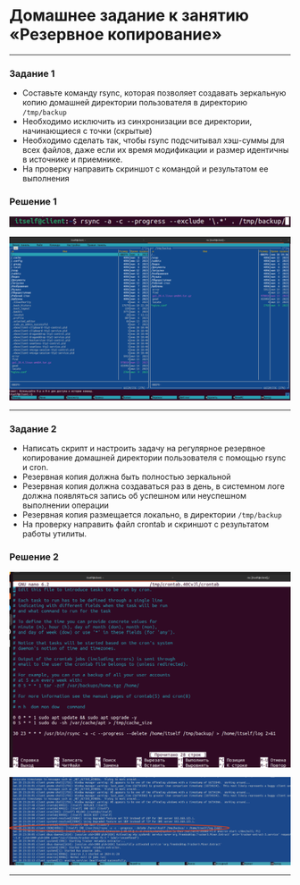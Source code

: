 # Домашнее задание к занятию  «Резервное копирование»

------



### Задание 1
- Составьте команду rsync, которая позволяет создавать зеркальную копию домашней директории пользователя в директорию `/tmp/backup`
- Необходимо исключить из синхронизации все директории, начинающиеся с точки (скрытые)
- Необходимо сделать так, чтобы rsync подсчитывал хэш-суммы для всех файлов, даже если их время модификации и размер идентичны в источнике и приемнике.
- На проверку направить скриншот с командой и результатом ее выполнения

### Решение 1

![screenshot1](https://github.com/svpuzin/HomeWorkNetology/blob/main/Fault%20Tolerance/Backup/img/Снимок%20экрана%202024-01-28%20в%2019.41.06.png)

![screenshot2](https://github.com/svpuzin/HomeWorkNetology/blob/main/Fault%20Tolerance/Backup/img/Снимок%20экрана%202024-01-28%20в%2019.42.51.png)

---

### Задание 2
- Написать скрипт и настроить задачу на регулярное резервное копирование домашней директории пользователя с помощью rsync и cron.
- Резервная копия должна быть полностью зеркальной
- Резервная копия должна создаваться раз в день, в системном логе должна появляться запись об успешном или неуспешном выполнении операции
- Резервная копия размещается локально, в директории `/tmp/backup`
- На проверку направить файл crontab и скриншот с результатом работы утилиты.

### Решение 2

![screenshot3](https://github.com/svpuzin/HomeWorkNetology/blob/main/Fault%20Tolerance/Backup/img/Снимок%20экрана%202024-01-28%20в%2023.29.38.png)

![screenshot4](https://github.com/svpuzin/HomeWorkNetology/blob/main/Fault%20Tolerance/Backup/img/Снимок%20экрана%202024-01-28%20в%2023.34.29.png)

---
